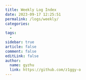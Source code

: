 ```yaml
---
title: Weekly Log Index
date: 2023-09-17 12:25:51
permalink: /logs/weekly/
categories:
  -
tags:
  -
sidebar: true
article: false
comment: false
editLink: false
author: 
  name: gyzhu
  link: https://github.com/z1ggy-o
---
```

